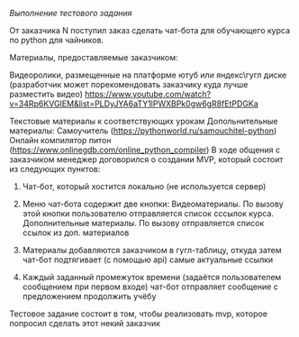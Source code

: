 *Выполнение тестового задания*

От заказчика N поступил заказ сделать чат-бота для обучающего курса по python для чайников.

Материалы, предоставляемые заказчиком:

Видеоролики, размещенные на платформе ютуб или яндекс\гугл диске (разработчик может порекомендовать заказчику куда лучше разместить видео) https://www.youtube.com/watch?v=34Rp6KVGIEM&list=PLDyJYA6aTY1lPWXBPk0gw6gR8fEtPDGKa

Текстовые материалы к соответствующих урокам
Допольнительные материалы:
Самоучитель (https://pythonworld.ru/samouchitel-python)
Онлайн компилятор питон (https://www.onlinegdb.com/online_python_compiler)
В ходе общения с заказчиком менеджер договорился о создании MVP, который состоит из следующих пунктов:

1. Чат-бот, который хостится локально (не используется сервер)

2. Меню чат-бота содержит две кнопки:
    Видеоматериалы. По вызову этой кнопки пользователю отправляется список сссылок курса.
    Дополнительные материалы. По вызову отправляется список ссылок из доп. материалов

3. Материалы добавляются заказчиком в гугл-таблицу, откуда затем чат-бот подтягивает (с помощью api) самые актуальные ссылки
4. Каждый заданный промежуток времени (задаётся пользователем сообщением при первом входе) чат-бот отправляет сообщение с предложением продолжить учёбу

Тестовое задание состоит в том, чтобы реализовать mvp, которое попросил сделать этот некий заказчик
